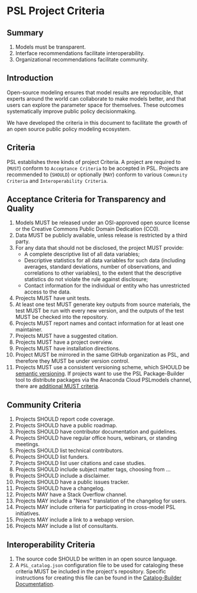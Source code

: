 
PSL Project Criteria
============================================

Summary
-------

1. Models must be transparent.
1. Interface recommendations facilitate interoperability.
1. Organizational recommendations facilitate community.

Introduction
-------------

Open-source modeling ensures that model results are reproducible, that experts around the world can collaborate to make models better, and that users can explore the parameter space for themselves. These outcomes systematically improve public policy decisionmaking.

We have developed the criteria in this document to facilitate the growth of an open source public policy modeling ecosystem.

Criteria
---------
PSL establishes three kinds of project Criteria. A project are required to (`MUST`) conform to `Acceptance Criteria` to be accepted in PSL. Projects are recommended to (`SHOULD`) or optionally (`MAY`) conform to various `Community Criteria` and `Interoperability Criteria`.

Acceptance Criteria for Transparency and Quality
--------------------------------------------

1. Models MUST be released under an OSI-approved open source license or the Creative Commons Public Domain Dedication (CC0).
1. Data MUST be publicly available, unless release is restricted by a third party.
1. For any data that should not be disclosed, the project MUST provide:
	- A complete descriptive list of all data variables;
	- Descriptive statistics for all data variables for such data (including averages, standard deviations, number of observations, and correlations to other variables), to the extent that the descriptive statistics do not violate the rule against disclosure;
	- Contact information for the individual or entity who has unrestricted access to the data.
1. Projects MUST have unit tests.
1. At least one test MUST generate key outputs from source materials, the test MUST be run with every new version, and the outputs of the test MUST be checked into the repository.
1. Projects MUST report names and contact information for at least one maintainer.
1. Projects MUST have a suggested citation.
1. Projects MUST have a project overview.
1. Projects MUST have installation directions.
1. Project MUST be mirrored in the same GitHub organization as PSL, and therefore they MUST be under version control.
1. Projects MUST use a consistent versioning scheme, which SHOULD be [semantic versioning](https://semver.org/). If projects want to use the PSL Package-Builder tool to distribute packages via the Anaconda Cloud PSLmodels channel, there are [additional MUST criteria](https://github.com/PSLmodels/Package-Builder#using-package-builders-pbrelease-tool).

Community Criteria
-------------------

1. Projects SHOULD report code coverage.
1. Projects SHOULD have a public roadmap.
1. Projects SHOULD have contributor documentation and guidelines.
1. Projects SHOULD have regular office hours, webinars, or standing meetings.
1. Projects SHOULD list technical contributors.
1. Projects SHOULD list funders.
1. Projects SHOULD list user citations and case studies.
1. Projects SHOULD include subject matter tags, choosing from ...
1. Projects SHOULD include a disclaimer.
1. Projects SHOULD have a public issues tracker.
1. Projects SHOULD have a changelog.
1. Projects MAY have a Stack Overflow channel.
1. Projects MAY include a "News" translation of the changelog for users.
1. Projects MAY include criteria for participating in cross-model PSL initiatives.
1. Projects MAY include a link to a webapp version.
1. Projects MAY include a list of consultants.


Interoperability Criteria
--------------------------

1. The source code SHOULD be written in an open source language.
1. A `PSL_catalog.json` configuration file to be used for cataloging these criteria MUST be included in the project's repository. Specific instructions for creating this file can be found in the [Catalog-Builder Documentation](https://github.com/PSLmodels/PSL-Infrastructure/tree/master/Tools/Catalog-Builder#how-to-add-projects-to-the-catalog).
